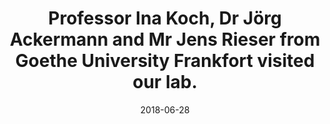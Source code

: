 ---
title: Professor Ina Koch, Dr Jörg Ackermann and Mr Jens Rieser from Goethe University Frankfort visited our lab.  
date: "2018-06-28"
reading_time: false  # Show estimated reading time?
share: false  # Show social sharing links?
profile: false  # Show author profile?
comments: false  # Show comments?
---